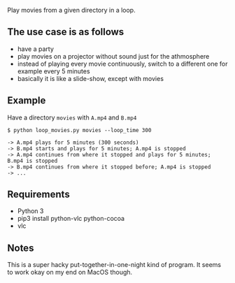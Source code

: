 Play movies from a given directory in a loop.


## The use case is as follows

- have a party
- play movies on a projector without sound just for the athmosphere
- instead of playing every movie continuously, switch to a different one for example every 5 minutes
- basically it is like a slide-show, except with movies

## Example

Have a directory `movies` with `A.mp4` and `B.mp4`

```
$ python loop_movies.py movies --loop_time 300

-> A.mp4 plays for 5 minutes (300 seconds)
-> B.mp4 starts and plays for 5 minutes; A.mp4 is stopped
-> A.mp4 continues from where it stopped and plays for 5 minutes; B.mp4 is stopped
-> B.mp4 continues from where it stopped before; A.mp4 is stopped
-> ...
```

## Requirements

- Python 3
- pip3 install python-vlc python-cocoa
- vlc


## Notes

This is a super hacky put-together-in-one-night kind of program. It seems to work okay on my end on MacOS though.
